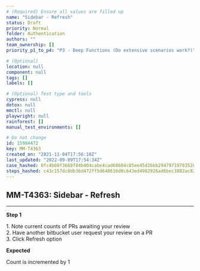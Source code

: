```yaml
---
# (Required) Ensure all values are filled up
name: "Sidebar - Refresh"
status: Draft
priority: Normal
folder: Authentication
authors: ""
team_ownership: []
priority_p1_to_p4: "P3 - Deep Functions (Do extensive scenarios work?)"

# (Optional)
location: null
component: null
tags: []
labels: []

# (Optional) Test type and tools
cypress: null
detox: null
mmctl: null
playwright: null
rainforest: []
manual_test_environments: []

# Do not change
id: 15984472
key: MM-T4363
created_on: "2021-11-04T17:56:10Z"
last_updated: "2022-09-09T17:54:34Z"
case_hashed: 0fc4b08f3668f84b404cabe4cad68604c85ee45d2bbb29479719703528676d37ce1fc596370c675d909210179fe87558
steps_hashed: c43c157dc8db36d472ff5d640616d0c643ed4982926ad6bec3882ac82f6414699a040556863f6e8007a8a801c69545c5
---
```


<!-- (Auto-generated) Based on frontmatter's "key" and "name" -->

## MM-T4363: Sidebar - Refresh

---

**Step 1**

1\. Note current counts of PRs awaiting your review\
2\. Have another bitbucket user request your review on a PR\
3\. Click Refresh option

**Expected**

Count is incremented by 1
